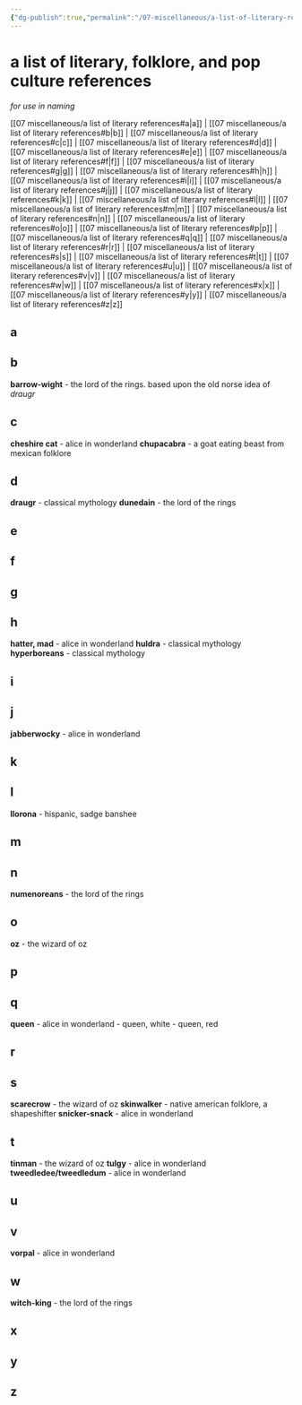 ```yaml
---
{"dg-publish":true,"permalink":"/07-miscellaneous/a-list-of-literary-references/","created":"2025-01-29T08:23:12.950-06:00","updated":"2025-03-19T14:42:23.935-05:00"}
---
```


# a list of literary, folklore, and pop culture references
*for use in naming*

[[07 miscellaneous/a list of literary references#a\|a]] | [[07 miscellaneous/a list of literary references#b\|b]] | [[07 miscellaneous/a list of literary references#c\|c]] | [[07 miscellaneous/a list of literary references#d\|d]] | [[07 miscellaneous/a list of literary references#e\|e]] | [[07 miscellaneous/a list of literary references#f\|f]] | [[07 miscellaneous/a list of literary references#g\|g]] | [[07 miscellaneous/a list of literary references#h\|h]] | [[07 miscellaneous/a list of literary references#i\|i]] | [[07 miscellaneous/a list of literary references#j\|j]] | [[07 miscellaneous/a list of literary references#k\|k]] | [[07 miscellaneous/a list of literary references#l\|l]] | [[07 miscellaneous/a list of literary references#m\|m]] | [[07 miscellaneous/a list of literary references#n\|n]] | [[07 miscellaneous/a list of literary references#o\|o]] | [[07 miscellaneous/a list of literary references#p\|p]] | [[07 miscellaneous/a list of literary references#q\|q]] | [[07 miscellaneous/a list of literary references#r\|r]] | [[07 miscellaneous/a list of literary references#s\|s]] | [[07 miscellaneous/a list of literary references#t\|t]] | [[07 miscellaneous/a list of literary references#u\|u]] | [[07 miscellaneous/a list of literary references#v\|v]] | [[07 miscellaneous/a list of literary references#w\|w]] | [[07 miscellaneous/a list of literary references#x\|x]] | [[07 miscellaneous/a list of literary references#y\|y]] | [[07 miscellaneous/a list of literary references#z\|z]]
## a
## b
**barrow-wight** - the lord of the rings. based upon the old norse idea of *draugr*
## c
**cheshire cat** - alice in wonderland
**chupacabra** - a goat eating beast from mexican folklore
## d
**draugr** - classical mythology
**dunedain** - the lord of the rings
## e
## f
## g
## h
**hatter, mad** - alice in wonderland
**huldra** - classical mythology
**hyperboreans** - classical mythology
## i
## j
**jabberwocky** - alice in wonderland
## k
## l
**llorona** - hispanic, sadge banshee
## m
## n
**numenoreans** - the lord of the rings
## o
**oz** - the wizard of oz
## p
## q
**queen** - alice in wonderland
	- queen, white
	- queen, red
## r
## s
**scarecrow** - the wizard of oz
**skinwalker** - native american folklore, a shapeshifter
**snicker-snack** - alice in wonderland
## t
**tinman** - the wizard of oz
**tulgy** - alice in wonderland
**tweedledee/tweedledum** - alice in wonderland
## u
## v
**vorpal** - alice in wonderland
## w
**witch-king** - the lord of the rings
## x
## y
## z